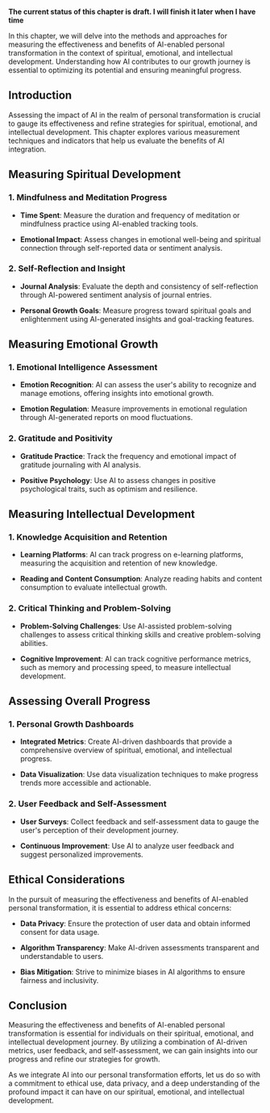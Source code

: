 **The current status of this chapter is draft. I will finish it later when I have time**

In this chapter, we will delve into the methods and approaches for measuring the effectiveness and benefits of AI-enabled personal transformation in the context of spiritual, emotional, and intellectual development. Understanding how AI contributes to our growth journey is essential to optimizing its potential and ensuring meaningful progress.

Introduction
------------

Assessing the impact of AI in the realm of personal transformation is crucial to gauge its effectiveness and refine strategies for spiritual, emotional, and intellectual development. This chapter explores various measurement techniques and indicators that help us evaluate the benefits of AI integration.

Measuring Spiritual Development
-------------------------------

### 1. **Mindfulness and Meditation Progress**

* **Time Spent**: Measure the duration and frequency of meditation or mindfulness practice using AI-enabled tracking tools.

* **Emotional Impact**: Assess changes in emotional well-being and spiritual connection through self-reported data or sentiment analysis.

### 2. **Self-Reflection and Insight**

* **Journal Analysis**: Evaluate the depth and consistency of self-reflection through AI-powered sentiment analysis of journal entries.

* **Personal Growth Goals**: Measure progress toward spiritual goals and enlightenment using AI-generated insights and goal-tracking features.

Measuring Emotional Growth
--------------------------

### 1. **Emotional Intelligence Assessment**

* **Emotion Recognition**: AI can assess the user's ability to recognize and manage emotions, offering insights into emotional growth.

* **Emotion Regulation**: Measure improvements in emotional regulation through AI-generated reports on mood fluctuations.

### 2. **Gratitude and Positivity**

* **Gratitude Practice**: Track the frequency and emotional impact of gratitude journaling with AI analysis.

* **Positive Psychology**: Use AI to assess changes in positive psychological traits, such as optimism and resilience.

Measuring Intellectual Development
----------------------------------

### 1. **Knowledge Acquisition and Retention**

* **Learning Platforms**: AI can track progress on e-learning platforms, measuring the acquisition and retention of new knowledge.

* **Reading and Content Consumption**: Analyze reading habits and content consumption to evaluate intellectual growth.

### 2. **Critical Thinking and Problem-Solving**

* **Problem-Solving Challenges**: Use AI-assisted problem-solving challenges to assess critical thinking skills and creative problem-solving abilities.

* **Cognitive Improvement**: AI can track cognitive performance metrics, such as memory and processing speed, to measure intellectual development.

Assessing Overall Progress
--------------------------

### 1. **Personal Growth Dashboards**

* **Integrated Metrics**: Create AI-driven dashboards that provide a comprehensive overview of spiritual, emotional, and intellectual progress.

* **Data Visualization**: Use data visualization techniques to make progress trends more accessible and actionable.

### 2. **User Feedback and Self-Assessment**

* **User Surveys**: Collect feedback and self-assessment data to gauge the user's perception of their development journey.

* **Continuous Improvement**: Use AI to analyze user feedback and suggest personalized improvements.

Ethical Considerations
----------------------

In the pursuit of measuring the effectiveness and benefits of AI-enabled personal transformation, it is essential to address ethical concerns:

* **Data Privacy**: Ensure the protection of user data and obtain informed consent for data usage.

* **Algorithm Transparency**: Make AI-driven assessments transparent and understandable to users.

* **Bias Mitigation**: Strive to minimize biases in AI algorithms to ensure fairness and inclusivity.

Conclusion
----------

Measuring the effectiveness and benefits of AI-enabled personal transformation is essential for individuals on their spiritual, emotional, and intellectual development journey. By utilizing a combination of AI-driven metrics, user feedback, and self-assessment, we can gain insights into our progress and refine our strategies for growth.

As we integrate AI into our personal transformation efforts, let us do so with a commitment to ethical use, data privacy, and a deep understanding of the profound impact it can have on our spiritual, emotional, and intellectual development.

